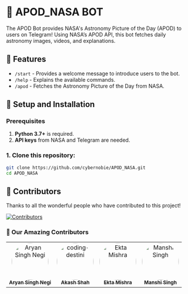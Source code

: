 # 🌌 APOD_NASA BOT

The APOD Bot provides NASA's Astronomy Picture of the Day (APOD) to users on Telegram! Using NASA’s APOD API, this bot fetches daily astronomy images, videos, and explanations.

## 📖 Features

- `/start` - Provides a welcome message to introduce users to the bot.
- `/help` - Explains the available commands.
- `/apod` - Fetches the Astronomy Picture of the Day from NASA.

## 🚀 Setup and Installation

### Prerequisites
1. **Python 3.7+** is required.
2. **API keys** from NASA and Telegram are needed.

### 1. Clone this repository:
```bash
git clone https://github.com/cybernobie/APOD_NASA.git
cd APOD_NASA
```

## 🙌 Contributors

Thanks to all the wonderful people who have contributed to this project!

[![Contributors](https://img.shields.io/github/contributors/cybernobie/Image-Compressor-Bot?style=for-the-badge)](https://github.com/cybernobie/Image-Compressor-Bot/graphs/contributors)

### 🎉 Our Amazing Contributors

<table>
  <tr>
    <td align="center">
      <a href="https://github.com/cybernobie">
        <img src="https://avatars.githubusercontent.com/cybernobie" width="100" height="100" style="border-radius:50%; object-fit: cover;" alt="Aryan Singh Negi" />
        <br />
        <sub><b>Aryan Singh Negi</b></sub>
      </a>
    </td>
    <td align="center">
      <a href="https://github.com/coding-destini">
        <img src="https://avatars.githubusercontent.com/coding-destini" width="100" height="100" style="border-radius:50%; object-fit: cover;" alt="coding-destini" />
        <br />
        <sub><b>Akash Shah</b></sub>
      </a>
    </td>
    <td align="center">
      <a href="https://github.com/Ektaaa5656">
        <img src="https://avatars.githubusercontent.com/Ektaaa5656" width="100" height="100" style="border-radius:50%; object-fit: cover;" alt="Ekta Mishra" />
        <br />
        <sub><b>Ekta Mishra</b></sub>
      </a>
    </td>
    <td align="center">
      <a href="https://github.com/manshisingh07">
        <img src="https://avatars.githubusercontent.com/manshisingh07" width="100" height="100" style="border-radius:50%; object-fit: cover;" alt="Manshi Singh" />
        <br />
        <sub><b>Manshi Singh</b></sub>
      </a>
    </td>
  </tr>
</table>
